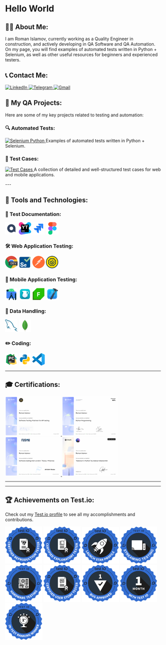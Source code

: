   # Hello World
  
  ## 👨‍💻 About Me:
  I am Roman Islamov, currently working as a Quality Engineer in construction, and actively developing in QA Software and QA Automation.  
  On my page, you will find examples of automated tests written in Python + Selenium, as well as other useful resources for beginners and experienced testers.  
  
  ## 📞 Contact Me:
  <p align="left">
    <a href="https://www.linkedin.com/in/wannatoqa/" target="_blank">
      <img src="https://img.shields.io/badge/LinkedIn-blue?logo=linkedin&style=for-the-badge" alt="LinkedIn">
    </a>
    <a href="https://t.me/romalik" target="_blank">
      <img src="https://img.shields.io/badge/Telegram-blue?logo=telegram&style=for-the-badge" alt="Telegram">
    </a>
    <a href="mailto:0923asol@gmail.com" target="_blank">
      <img src="https://img.shields.io/badge/Gmail-red?logo=gmail&style=for-the-badge" alt="Gmail">
    </a>
  </p>
  
  ## 🧪 My QA Projects:
  Here are some of my key projects related to testing and automation:
  
  ### 🔍 Automated Tests:
  <p align="left">
    <a href="https://github.com/ISLAMOVROMAN/Selenium-Python" target="_blank">
      <img src="https://img.shields.io/badge/Repository-Selenium_Python-blue?logo=github&style=for-the-badge" alt="Selenium Python">
    </a>
    Examples of automated tests written in Python + Selenium.
  </p>
  
  ### 📝 Test Cases:
  <p align="left">
    <a href="https://github.com/ISLAMOVROMAN/TestCases"target="_blank">
      <img src="https://img.shields.io/badge/Test_Cases-Documentation-orange?logo=bookstack&style=for-the-badge" alt="Test Cases">
    </a>
    A collection of detailed and well-structured test cases for web and mobile applications.
  </p>
  ---
  
  ## 🚀 Tools and Technologies:
  
  ### 📁 Test Documentation:
  <p align="left">
    <img src="./icons/QASE.png" alt="QASE" width="40" height="40">
    <img src="./icons/Youtrack.png" alt="YouTrack" width="40" height="40">
    <img src="./icons/Jira.svg" alt="Jira" width="40" height="40">
    <img src="./icons/Figma.svg" alt="Figma" width="40" height="40">
  </p>
  
  ### 🛠 Web Application Testing:
  <p align="left">
    <img src="./icons/ChromeDev.png" alt="Chrome Dev" width="40" height="40">
    <img src="./icons/Selenium.svg" alt="Selenium" width="40" height="40">
    <img src="./icons/Postman.png" alt="Postman" width="40" height="40">
    <img src="./icons/Soapui.svg" alt="SoapUI" width="40" height="40">
    
  </p>
  
  ### 📱 Mobile Application Testing:
  <p align="left">
    <img src="./icons/androidsdk.svg" alt="Android SDK" width="40" height="40">
    <img src="./icons/charles.webp" alt="Charles" width="40" height="40">
    <img src="./icons/fiddler.png" alt="Fiddler" width="40" height="40">
    <img src="./icons/Xcode.svg" alt="Xcode" width="40" height="40">
  </p>
  
  ### 💾 Data Handling:
  <p align="left">
    <img src="./icons/mysql.svg" alt="MySQL" width="40" height="40">
    <img src="./icons/mongodb.svg" alt="MongoDB" width="40" height="40">
  </p>
  
  ### ✏️ Coding:
  <p align="left">
    <img src="./icons/PyCharm.svg" alt="PyCharm" width="40" height="40">
    <img src="./icons/Python.svg" alt="Python" width="40" height="40">
    <img src="./icons/visualstudio.svg" alt="Visual Studio" width="40" height="40">
  </p>
  
  
  
  ---
  
  ## 🎓 Certifications:
<p align="left">
  <a href="https://stepik.org/cert/2213124?lang=en" target="_blank">
    <img src="./Certificates/PostmanCourse.png" alt="Postman Certificate" width="180">
  </a>
  <a href="https://stepik.org/cert/2506692?lang=en" target="_blank">
    <img src="./Certificates/Python.png" alt="Python Certificate" width="180">
  </a>
  <a href="https://stepik.org/cert/2666323?lang=en" target="_blank">
    <img src="./Certificates/QA.png" alt="QA Certificate" width="180">
  </a>
  <a href="https://stepik.org/cert/2715199?lang=en" target="_blank">
    <img src="./Certificates/Automation.png" alt="New Certificate" width="180">
  </a>
</p>

  
  ---
  
  ---
  
  ## 🏆 Achievements on Test.io:
  Check out my [Test.io profile](https://tester.test.io/profile_pages/roman_islamov) to see all my accomplishments and contributions.
  
  <p align="left">
    <img src="./Testio_Badges/certified_reproduction_tester.svg" alt="Certified Reproduction Tester" width="120">
    <img src="./Testio_Badges/certified_exploratory_tester.svg" alt="Certified Exploratory Tester" width="120">
    <img src="./Testio_Badges/launch_star_profile.svg" alt="Launch Star Profile" width="120">
    <img src="./Testio_Badges/certified_streaming_tester.svg" alt="Certified Streaming Tester" width="120">
    <img src="./Testio_Badges/certified_hardware_tester.svg" alt="Certified Hardware Tester" width="120">
    <img src="./Testio_Badges/certified_user_story_tester.svg" alt="Certified User Story Tester" width="120">
    <img src="./Testio_Badges/bugs_approved_1.svg" alt="Bug Approved" width="120">
    <img src="./Testio_Badges/with_test_io_1_mm.svg" alt="1 Month with Test IO" width="120">
    <img src="./Testio_Badges/in_test_ranking_winner_1.svg" alt="In-Test Ranking Winner" width="120">
  </p>
